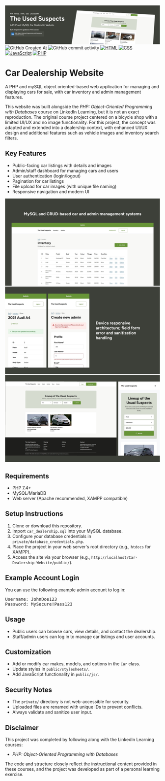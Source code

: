![Banner](banner.png)
![GitHub Created At](https://img.shields.io/github/created-at/riku737/Car-Dealership-Website)
![GitHub commit activity](https://img.shields.io/github/commit-activity/t/Riku737/Car-Dealership-Website)
[![HTML](https://img.shields.io/badge/HTML-%23E34F26.svg?logo=html5&logoColor=white)](#)
[![CSS](https://img.shields.io/badge/CSS-639?logo=css&logoColor=fff)](#)
[![JavaScript](https://img.shields.io/badge/JavaScript-F7DF1E?logo=javascript&logoColor=000)](#)
[![PHP](https://img.shields.io/badge/php-%23777BB4.svg?&logo=php&logoColor=white)](#)

# Car Dealership Website

A PHP and mySQL object oriented-based web application for managing and displaying cars for sale, with car inventory and admin management features.

This website was built alongside the *PHP: Object-Oriented Programming with Databases* course on LinkedIn Learning, but it is not an exact reproduction. The original course project centered on a bicycle shop with a limited UI/UX and no image functionality. For this project, the concept was adapted and extended into a dealership context, with enhanced UI/UX design and additional features such as vehicle images and inventory search filters.

## Key Features

-   Public-facing car listings with details and images
-   Admin/staff dashboard for managing cars and users
-   User authentication (login/logout)
-   Pagination for car listings
-   File upload for car images (with unique file naming)
-   Responsive navigation and modern UI

![Screenshot of app](thumbnail_1.png)
![Screenshot of app](thumbnail_2.png)
![Screenshot of app](thumbnail_3.png)

## Requirements

-   PHP 7.4+
-   MySQL/MariaDB
-   Web server (Apache recommended, XAMPP compatible)

## Setup Instructions

1. Clone or download this repository.
2. Import `car_dealership.sql` into your MySQL database.
3. Configure your database credentials in `private/database_credentials.php`.
4. Place the project in your web server's root directory (e.g., `htdocs` for XAMPP).
5. Access the site via your browser (e.g., `http://localhost/Car-Dealership-Website/public/`).

## Example Account Login

You can use the following example admin account to log in:

<pre>
Username: JohnDoe123
Password: MySecure!Pass123
</pre>

## Usage

-   Public users can browse cars, view details, and contact the dealership.
-   Staff/admin users can log in to manage car listings and user accounts.

## Customization

-   Add or modify car makes, models, and options in the `Car` class.
-   Update styles in `public/stylesheets/`.
-   Add JavaScript functionality in `public/js/`.

## Security Notes

-   The `private/` directory is not web-accessible for security.
-   Uploaded files are renamed with unique IDs to prevent conflicts.
-   Always validate and sanitize user input.

## Disclaimer

This project was completed by following along with the LinkedIn Learning courses:

-   _PHP: Object-Oriented Programming with Databases_

The code and structure closely reflect the instructional content provided in these courses, and the project was developed as part of a personal learning exercise.
